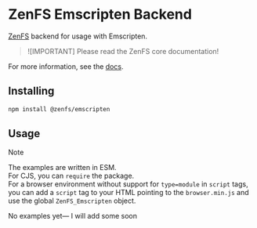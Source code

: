 # ZenFS Emscripten Backend

[ZenFS](https://github.com/zen-fs/core) backend for usage with Emscripten.

> ![IMPORTANT]
> Please read the ZenFS core documentation!

For more information, see the [docs](https://zen-fs.github.io/emscripten).

## Installing

```sh
npm install @zenfs/emscripten
```

## Usage

> [!NOTE]
> The examples are written in ESM.  
> For CJS, you can `require` the package.  
> For a browser environment without support for `type=module` in `script` tags, you can add a `script` tag to your HTML pointing to the `browser.min.js` and use the global `ZenFS_Emscripten` object.

No examples yet— I will add some soon
